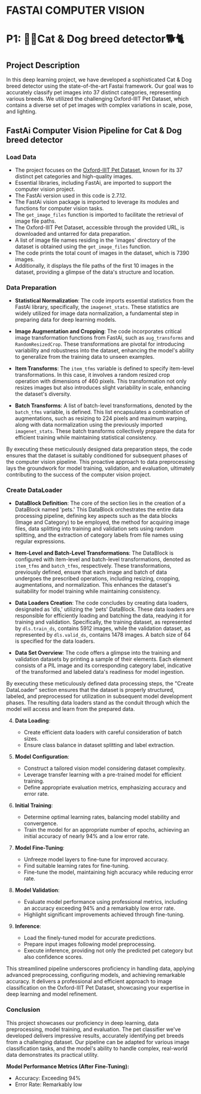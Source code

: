# FASTAI COMPUTER VISION

# P1: 🐶🐱Cat & Dog breed detector🐕🐈

## Project Description
In this deep learning project, we have developed a sophisticated Cat & Dog breed detector using the state-of-the-art Fastai framework. Our goal was to accurately classify pet images into 37 distinct categories, representing various breeds. We utilized the challenging Oxford-IIIT Pet Dataset, which contains a diverse set of pet images with complex variations in scale, pose, and lighting.

## FastAi Computer Vision Pipeline for Cat & Dog breed detector

### Load Data 
- The project focuses on the [Oxford-IIIT Pet Dataset](https://www.robots.ox.ac.uk/~vgg/data/pets/), known for its 37 distinct pet categories and high-quality images.
- Essential libraries, including FastAi, are imported to support the computer vision project.
- The FastAi version used in this code is 2.7.12.
- The FastAi vision package is imported to leverage its modules and functions for computer vision tasks.
- The `get_image_files` function is imported to facilitate the retrieval of image file paths.
- The Oxford-IIIT Pet Dataset, accessible through the provided URL, is downloaded and untarred for data preparation.
- A list of image file names residing in the 'images' directory of the dataset is obtained using the `get_image_files` function.
- The code prints the total count of images in the dataset, which is 7390 images.
- Additionally, it displays the file paths of the first 10 images in the dataset, providing a glimpse of the data's structure and location.

### Data Preparation
- **Statistical Normalization**: The code imports essential statistics from the FastAi library, specifically, the `imagenet_stats`. These statistics are widely utilized for image data normalization, a fundamental step in preparing data for deep learning models.

- **Image Augmentation and Cropping**: The code incorporates critical image transformation functions from FastAi, such as `aug_transforms` and `RandomResizedCrop`. These transformations are pivotal for introducing variability and robustness into the dataset, enhancing the model's ability to generalize from the training data to unseen examples.

- **Item Transforms**: The `item_tfms` variable is defined to specify item-level transformations. In this case, it involves a random resized crop operation with dimensions of 460 pixels. This transformation not only resizes images but also introduces slight variability in scale, enhancing the dataset's diversity.

- **Batch Transforms**: A list of batch-level transformations, denoted by the `batch_tfms` variable, is defined. This list encapsulates a combination of augmentations, such as resizing to 224 pixels and maximum warping, along with data normalization using the previously imported `imagenet_stats`. These batch transforms collectively prepare the data for efficient training while maintaining statistical consistency.

By executing these meticulously designed data preparation steps, the code ensures that the dataset is suitably conditioned for subsequent phases of the computer vision pipeline. This proactive approach to data preprocessing lays the groundwork for model training, validation, and evaluation, ultimately contributing to the success of the computer vision project.

### Create DataLoader
- **DataBlock Definition**: The core of the section lies in the creation of a DataBlock named 'pets.' This DataBlock orchestrates the entire data processing pipeline, defining key aspects such as the data blocks (Image and Category) to be employed, the method for acquiring image files, data splitting into training and validation sets using random splitting, and the extraction of category labels from file names using regular expressions.

- **Item-Level and Batch-Level Transformations**: The DataBlock is configured with item-level and batch-level transformations, denoted as `item_tfms` and `batch_tfms`, respectively. These transformations, previously defined, ensure that each image and batch of data undergoes the prescribed operations, including resizing, cropping, augmentations, and normalization. This enhances the dataset's suitability for model training while maintaining consistency.

- **Data Loaders Creation**: The code concludes by creating data loaders, designated as 'dls,' utilizing the 'pets' DataBlock. These data loaders are responsible for efficiently loading and batching the data, readying it for training and validation. Specifically, the training dataset, as represented by `dls.train_ds`, contains 5912 images, while the validation dataset, as represented by `dls.valid_ds`, contains 1478 images. A batch size of 64 is specified for the data loaders.

- **Data Set Overview**: The code offers a glimpse into the training and validation datasets by printing a sample of their elements. Each element consists of a PIL image and its corresponding category label, indicative of the transformed and labeled data's readiness for model ingestion.

By executing these meticulously defined data processing steps, the "Create DataLoader" section ensures that the dataset is properly structured, labeled, and preprocessed for utilization in subsequent model development phases. The resulting data loaders stand as the conduit through which the model will access and learn from the prepared data.


4. **Data Loading**:
   - Create efficient data loaders with careful consideration of batch sizes.
   - Ensure class balance in dataset splitting and label extraction.

5. **Model Configuration**:
   - Construct a tailored vision model considering dataset complexity.
   - Leverage transfer learning with a pre-trained model for efficient training.
   - Define appropriate evaluation metrics, emphasizing accuracy and error rate.

6. **Initial Training**:
   - Determine optimal learning rates, balancing model stability and convergence.
   - Train the model for an appropriate number of epochs, achieving an initial accuracy of nearly 94% and a low error rate.

7. **Model Fine-Tuning**:
   - Unfreeze model layers to fine-tune for improved accuracy.
   - Find suitable learning rates for fine-tuning.
   - Fine-tune the model, maintaining high accuracy while reducing error rate.

8. **Model Validation**:
   - Evaluate model performance using professional metrics, including an accuracy exceeding 94% and a remarkably low error rate.
   - Highlight significant improvements achieved through fine-tuning.

9. **Inference**:
   - Load the finely-tuned model for accurate predictions.
   - Prepare input images following model preprocessing.
   - Execute inference, providing not only the predicted pet category but also confidence scores.

This streamlined pipeline underscores proficiency in handling data, applying advanced preprocessing, configuring models, and achieving remarkable accuracy. It delivers a professional and efficient approach to image classification on the Oxford-IIIT Pet Dataset, showcasing your expertise in deep learning and model refinement.

### Conclusion
This project showcases our proficiency in deep learning, data preprocessing, model training, and evaluation. The pet classifier we've developed delivers impressive results, accurately identifying pet breeds from a challenging dataset. Our pipeline can be adapted for various image classification tasks, and the model's ability to handle complex, real-world data demonstrates its practical utility.

**Model Performance Metrics (After Fine-Tuning):**
- Accuracy: Exceeding 94%
- Error Rate: Remarkably low
